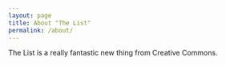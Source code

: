 ```yaml
---
layout: page
title: About "The List"
permalink: /about/
---
```


The List is a really fantastic new thing from Creative Commons.

